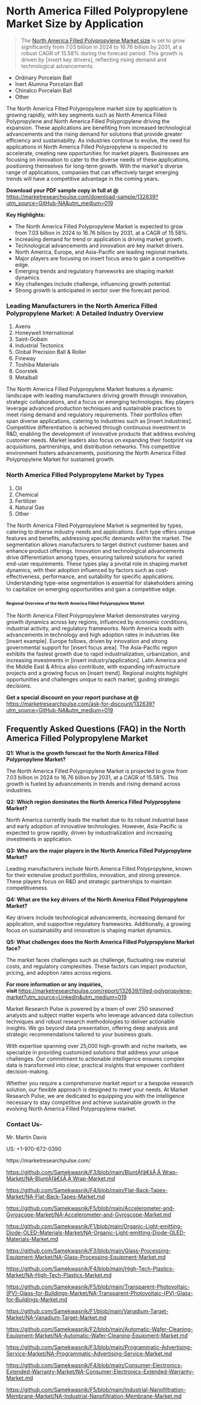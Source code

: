 <h1>North America Filled Polypropylene Market&nbsp;Size by Application</h1><blockquote><p>The <a href="https://marketresearchpulse.com/download-sample/132639?utm_source=GitHub-NA&amp;utm_medium=019">North America Filled Polypropylene Market size</a> is set to grow significantly from 7.03 billion in 2024 to 16.76 billion by 2031, at a robust CAGR of 15.58% during the forecast period. This growth is driven by [insert key drivers], reflecting rising demand and technological advancements.</p></blockquote><ul><li>Ordinary Porcelain Ball<li> Inert Alumina Porcelain Ball<li> Chinalco Porcelain Ball<li> Other</li></ul><p>The North America Filled Polypropylene market size by application is growing rapidly, with key segments such as North America Filled Polypropylene and North America Filled Polypropylene driving the expansion. These applications are benefiting from increased technological advancements and the rising demand for solutions that provide greater efficiency and sustainability. As industries continue to evolve, the need for applications in North America Filled Polypropylene is expected to accelerate, creating new opportunities for market players. Businesses are focusing on innovation to cater to the diverse needs of these applications, positioning themselves for long-term growth. With the market's diverse range of applications, companies that can effectively target emerging trends will have a competitive advantage in the coming years.</p><p><strong>Download your PDF sample copy in full at @ </strong><a href="https://marketresearchpulse.com/download-sample/132639?utm_source=GitHub-NA&amp;utm_medium=019">https://marketresearchpulse.com/download-sample/132639?utm_source=GitHub-NA&amp;utm_medium=019</a></p><p><strong>Key Highlights: </strong></p><ul><li>The North America Filled Polypropylene Market is expected to grow from 7.03 billion in 2024 to 16.76 billion by 2031, at a CAGR of 15.58%.</li><li>Increasing demand for trend or application is driving market growth.</li><li>Technological advancements and innovation are key market drivers.</li><li>North America, Europe, and Asia-Pacific are leading regional markets.</li><li>Major players are focusing on insert focus area to gain a competitive edge.</li><li>Emerging trends and regulatory frameworks are shaping market dynamics.</li><li>Key challenges include challenge, influencing growth potential.</li><li>Strong growth is anticipated in sector over the forecast period.</li></ul><h3>Leading Manufacturers in the North America Filled Polypropylene Market: A Detailed Industry Overview</h3><ol><li>Axens</li><li>Honeywell International</li><li>Saint-Gobain</li><li>Industrial Tectonics</li><li>Global Precision Ball & Roller</li><li>Fineway</li><li>Toshiba Materials</li><li>Coorstek</li><li>Metalball</li></ol><div class="flex max-w-full flex-col flex-grow"><div class="min-h-8 text-message flex w-full flex-col items-end gap-2 whitespace-normal break-words [.text-message+&amp;]:mt-5" dir="auto" data-message-author-role="assistant" data-message-id="fd8432e4-4910-450d-b182-61b7bfb0a01f" data-message-model-slug="gpt-4o"><div class="flex w-full flex-col gap-1 empty:hidden first:pt-[3px]"><div class="markdown prose w-full break-words dark:prose-invert light"><p>The North America Filled Polypropylene Market features a dynamic landscape with leading manufacturers driving growth through innovation, strategic collaborations, and a focus on emerging technologies. Key players leverage advanced production techniques and sustainable practices to meet rising demand and regulatory requirements. Their portfolios often span diverse applications, catering to industries such as [insert industries]. Competitive differentiation is achieved through continuous investment in R&amp;D, enabling the development of innovative products that address evolving customer needs. Market leaders also focus on expanding their footprint via acquisitions, partnerships, and distribution networks. This competitive environment fosters advancements, positioning the North America Filled Polypropylene Market for sustained growth.</p></div></div></div></div><h3>North America Filled Polypropylene Market by Types</h3><ol><li>Oil<li> Chemical<li> Fertilizer<li> Natural Gas<li> Other</li></ol><div class="flex max-w-full flex-col flex-grow"><div class="min-h-8 text-message flex w-full flex-col items-end gap-2 whitespace-normal break-words [.text-message+&amp;]:mt-5" dir="auto" data-message-author-role="assistant" data-message-id="084470be-0bb7-4664-bddf-5156b4f41249" data-message-model-slug="gpt-4o-mini"><div class="flex w-full flex-col gap-1 empty:hidden first:pt-[3px]"><div class="markdown prose w-full break-words dark:prose-invert light"><p>The North America Filled Polypropylene Market is segmented by types, catering to diverse industry needs and applications. Each type offers unique features and benefits, addressing specific demands within the market. The segmentation allows manufacturers to target distinct customer bases and enhance product offerings. Innovation and technological advancements drive differentiation among types, ensuring tailored solutions for varied end-user requirements. These types play a pivotal role in shaping market dynamics, with their adoption influenced by factors such as cost-effectiveness, performance, and suitability for specific applications. Understanding type-wise segmentation is essential for stakeholders aiming to capitalize on emerging opportunities and gain a competitive edge.</p></div></div></div></div><h3><span style="font-size: 11px;">Regional Overview of the North America Filled Polypropylene Market</span></h3><div class="flex max-w-full flex-col flex-grow"><div class="min-h-8 text-message flex w-full flex-col items-end gap-2 whitespace-normal break-words [.text-message+&amp;]:mt-5" dir="auto" data-message-author-role="assistant" data-message-id="e9038762-ce64-4e30-91c9-9bd413514231" data-message-model-slug="gpt-4o-mini"><div class="flex w-full flex-col gap-1 empty:hidden first:pt-[3px]"><div class="markdown prose w-full break-words dark:prose-invert light"><p>The North America Filled Polypropylene Market demonstrates varying growth dynamics across key regions, influenced by economic conditions, industrial activity, and regulatory frameworks. North America leads with advancements in technology and high adoption rates in industries like [insert example]. Europe follows, driven by innovation and strong governmental support for [insert focus area]. The Asia-Pacific region exhibits the fastest growth due to rapid industrialization, urbanization, and increasing investments in [insert industry/application]. Latin America and the Middle East &amp; Africa also contribute, with expanding infrastructure projects and a growing focus on [insert trend]. Regional insights highlight opportunities and challenges unique to each market, guiding strategic decisions.</p></div></div></div></div><p><strong>Get a special discount on your report purchase at @ </strong><a href="https://marketresearchpulse.com/ask-for-discount/132639?utm_source=GitHub-NA&amp;utm_medium=019">https://marketresearchpulse.com/ask-for-discount/132639?utm_source=GitHub-NA&amp;utm_medium=019</a></p><h2>Frequently Asked Questions (FAQ) in the North America Filled Polypropylene Market</h2><p><strong>Q1: What is the growth forecast for the North America Filled Polypropylene Market?</strong></p><p>The North America Filled Polypropylene Market is projected to grow from 7.03 billion in 2024 to 16.76 billion by 2031, at a CAGR of 15.58%. This growth is fueled by advancements in trends and rising demand across industries.</p><p><strong>Q2: Which region dominates the North America Filled Polypropylene Market?</strong></p><p>North America currently leads the market due to its robust industrial base and early adoption of innovative technologies. However, Asia-Pacific is expected to grow rapidly, driven by industrialization and increasing investments in application.</p><p><strong>Q3: Who are the major players in the North America Filled Polypropylene Market?</strong></p><p>Leading manufacturers include North America Filled Polypropylene, known for their extensive product portfolios, innovation, and strong presence. These players focus on R&amp;D and strategic partnerships to maintain competitiveness.</p><p><strong>Q4: What are the key drivers of the North America Filled Polypropylene Market?</strong></p><p>Key drivers include technological advancements, increasing demand for application, and supportive regulatory frameworks. Additionally, a growing focus on sustainability and innovation is shaping market dynamics.</p><p><strong>Q5: What challenges does the North America Filled Polypropylene Market face?</strong></p><p>The market faces challenges such as challenge, fluctuating raw material costs, and regulatory complexities. These factors can impact production, pricing, and adoption rates across regions.</p><p><strong>For more information or any inquiries, visit&nbsp;</strong><a href="https://marketresearchpulse.com/report/132639/filled-polypropylene-market?utm_source=Linkedin&utm_medium=019">https://marketresearchpulse.com/report/132639/filled-polypropylene-market?utm_source=Linkedin&utm_medium=019</a></p><p>Market Research Pulse is powered by a team of over 250 seasoned analysts and subject matter experts who leverage advanced data collection techniques and robust research methodologies to deliver actionable insights. We go beyond data presentation, offering deep analysis and strategic recommendations tailored to your business goals.</p><p>With expertise spanning over 25,000 high-growth and niche markets, we specialize in providing customized solutions that address your unique challenges. Our commitment to actionable intelligence ensures complex data is transformed into clear, practical insights that empower confident decision-making.</p><p>Whether you require a comprehensive market report or a bespoke research solution, our flexible approach is designed to meet your needs. At Market Research Pulse, we are dedicated to equipping you with the intelligence necessary to stay competitive and achieve sustainable growth in the evolving North America Filled Polypropylene market.</p><h3><strong>Contact Us-</strong></h3><p>Mr. Martin Davis</p><p>US: +1-970-672-0390</p><p>https://marketresearchpulse.com/</p><p><a href="https://github.com/Samekwasnik/F3/blob/main/BluntÃƒâ€šÃ‚Â Wrap-Market/NA-BluntÃƒâ€šÃ‚Â Wrap-Market.md">https://github.com/Samekwasnik/F3/blob/main/BluntÃƒâ€šÃ‚Â Wrap-Market/NA-BluntÃƒâ€šÃ‚Â Wrap-Market.md</a></p><p><a href="https://github.com/Samekwasnik/F4/blob/main/Flat-Back-Tapes-Market/NA-Flat-Back-Tapes-Market.md">https://github.com/Samekwasnik/F4/blob/main/Flat-Back-Tapes-Market/NA-Flat-Back-Tapes-Market.md</a></p><p><a href="https://github.com/Samekwasnik/F5/blob/main/Accelerometer-and-Gyroscope-Market/NA-Accelerometer-and-Gyroscope-Market.md">https://github.com/Samekwasnik/F5/blob/main/Accelerometer-and-Gyroscope-Market/NA-Accelerometer-and-Gyroscope-Market.md</a></p><p><a href="https://github.com/Samekwasnik/F1/blob/main/Organic-Light-emitting-Diode-OLED-Materials-Market/NA-Organic-Light-emitting-Diode-OLED-Materials-Market.md">https://github.com/Samekwasnik/F1/blob/main/Organic-Light-emitting-Diode-OLED-Materials-Market/NA-Organic-Light-emitting-Diode-OLED-Materials-Market.md</a></p><p><a href="https://github.com/Samekwasnik/F3/blob/main/Glass-Processing-Equipment-Market/NA-Glass-Processing-Equipment-Market.md">https://github.com/Samekwasnik/F3/blob/main/Glass-Processing-Equipment-Market/NA-Glass-Processing-Equipment-Market.md</a></p><p><a href="https://github.com/Samekwasnik/F4/blob/main/High-Tech-Plastics-Market/NA-High-Tech-Plastics-Market.md">https://github.com/Samekwasnik/F4/blob/main/High-Tech-Plastics-Market/NA-High-Tech-Plastics-Market.md</a></p><p><a href="https://github.com/Samekwasnik/F5/blob/main/Transparent-Photovoltaic-(PV)-Glass-for-Buildings-Market/NA-Transparent-Photovoltaic-(PV)-Glass-for-Buildings-Market.md">https://github.com/Samekwasnik/F5/blob/main/Transparent-Photovoltaic-(PV)-Glass-for-Buildings-Market/NA-Transparent-Photovoltaic-(PV)-Glass-for-Buildings-Market.md</a></p><p><a href="https://github.com/Samekwasnik/F1/blob/main/Vanadium-Target-Market/NA-Vanadium-Target-Market.md">https://github.com/Samekwasnik/F1/blob/main/Vanadium-Target-Market/NA-Vanadium-Target-Market.md</a></p><p><a href="https://github.com/Samekwasnik/F2/blob/main/Automatic-Wafer-Cleaning-Equipment-Market/NA-Automatic-Wafer-Cleaning-Equipment-Market.md">https://github.com/Samekwasnik/F2/blob/main/Automatic-Wafer-Cleaning-Equipment-Market/NA-Automatic-Wafer-Cleaning-Equipment-Market.md</a></p><p><a href="https://github.com/Samekwasnik/F3/blob/main/Programmatic-Advertising-Service-Market/NA-Programmatic-Advertising-Service-Market.md">https://github.com/Samekwasnik/F3/blob/main/Programmatic-Advertising-Service-Market/NA-Programmatic-Advertising-Service-Market.md</a></p><p><a href="https://github.com/Samekwasnik/F4/blob/main/Consumer-Electronics-Extended-Warranty-Market/NA-Consumer-Electronics-Extended-Warranty-Market.md">https://github.com/Samekwasnik/F4/blob/main/Consumer-Electronics-Extended-Warranty-Market/NA-Consumer-Electronics-Extended-Warranty-Market.md</a></p><p><a href="https://github.com/Samekwasnik/F5/blob/main/Industrial-Nanofiltration-Membrane-Market/NA-Industrial-Nanofiltration-Membrane-Market.md">https://github.com/Samekwasnik/F5/blob/main/Industrial-Nanofiltration-Membrane-Market/NA-Industrial-Nanofiltration-Membrane-Market.md</a></p>
